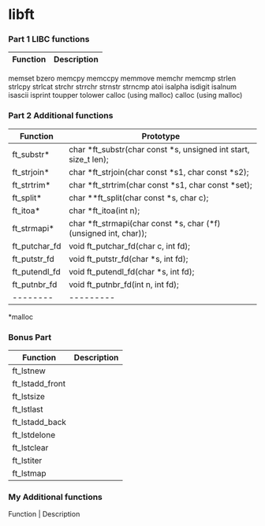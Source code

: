 # libft

### Part 1 LIBC functions
Function | Description
------------ | -------------
memset
bzero
memcpy
memccpy
memmove
memchr
memcmp
strlen
strlcpy
strlcat
strchr
strrchr
strnstr
strncmp
atoi
isalpha
isdigit
isalnum
isascii
isprint
toupper
tolower
calloc (using malloc)
calloc (using malloc)

### Part 2 Additional functions
Function | Prototype
-------- | ---------
ft_substr* | char *ft_substr(char const *s, unsigned int start, size_t len);
ft_strjoin* | char *ft_strjoin(char const *s1, char const *s2);
ft_strtrim* | char *ft_strtrim(char const *s1, char const *set);
ft_split* | char **ft_split(char const *s, char c);
ft_itoa* | char *ft_itoa(int n);
ft_strmapi* | char *ft_strmapi(char const *s, char (*f)(unsigned int, char));
ft_putchar_fd | void ft_putchar_fd(char c, int fd);
ft_putstr_fd | void ft_putstr_fd(char *s, int fd);
ft_putendl_fd | void ft_putendl_fd(char *s, int fd);
ft_putnbr_fd | void ft_putnbr_fd(int n, int fd);
-------- | ---------
*malloc

### Bonus Part
Function | Description
------------ | -------------
ft_lstnew |
ft_lstadd_front |
ft_lstsize |
ft_lstlast |
ft_lstadd_back |
ft_lstdelone |
ft_lstclear |
ft_lstiter |
ft_lstmap |


### My Additional functions
Function | Description
